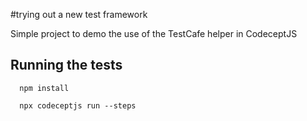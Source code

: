 #trying out a new test framework

Simple project to demo the use of the TestCafe helper in CodeceptJS

## Running the tests

```
  npm install

  npx codeceptjs run --steps
```
